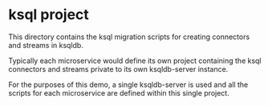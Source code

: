# ksql project

This directory contains the ksql migration scripts
for creating connectors and streams in ksqldb.

Typically each microservice would define its own project
containing the ksql connectors and streams private to its own ksqldb-server instance.

For the purposes of this demo, a single ksqldb-server is used and all
the scripts for each microservice are defined within this single project.